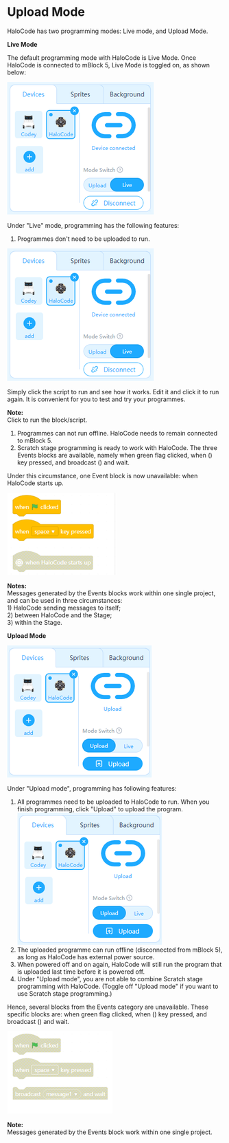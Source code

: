 # Upload Mode

HaloCode has two programming modes: Live mode, and Upload Mode.

**Live Mode**

The default programming mode with HaloCode is Live Mode. Once HaloCode is connected to mBlock 5, Live Mode is toggled on, as shown below:

![](../.gitbook/assets/0%20%2819%29.png)

Under "Live" mode, programming has the following features:

1. Programmes don't need to be uploaded to run.

![](../.gitbook/assets/1%20%2818%29.png)

Simply click the script to run and see how it works. Edit it and click it to run again. It is convenient for you to test and try your programmes.

**Note:**  
Click to run the block/script.

1. Programmes can not run offline. HaloCode needs to remain connected to mBlock 5. 
2. Scratch stage programming is ready to work with HaloCode. The three Events blocks are available, namely when green flag clicked, when \(\) key pressed, and broadcast \(\) and wait.

Under this circumstance, one Event block is now unavailable: when HaloCode starts up.

![](../.gitbook/assets/2%20%2812%29.png)

**Notes:**  
Messages generated by the Events blocks work within one single project, and can be used in three circumstances:  
1\) HaloCode sending messages to itself;  
2\) between HaloCode and the Stage;  
3\) within the Stage.

**Upload Mode**

![](../.gitbook/assets/3%20%285%29.png)

Under "Upload mode", programming has following features:

1. All programmes need to be uploaded to HaloCode to run. When you finish programming, click "Upload" to upload the program. ![](../.gitbook/assets/4%20%289%29.png)
2. The uploaded programme can run offline \(disconnected from mBlock 5\), as long as HaloCode has external power source. 
3. When powered off and on again, HaloCode will still run the program that is uploaded last time before it is powered off. 
4. Under "Upload mode", you are not able to combine Scratch stage programming with HaloCode. \(Toggle off "Upload mode" if you want to use Scratch stage programming.\)

Hence, several blocks from the Events category are unavailable. These specific blocks are: when green flag clicked, when \(\) key pressed, and broadcast \(\) and wait.

![](../.gitbook/assets/5%20%281%29.png)

**Note:**  
Messages generated by the Events block work within one single project.

